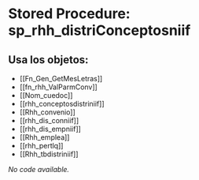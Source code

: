 # Stored Procedure: sp_rhh_distriConceptosniif

## Usa los objetos:
- [[Fn_Gen_GetMesLetras]]
- [[fn_rhh_ValParmConv]]
- [[Nom_cuedoc]]
- [[rhh_conceptosdistriniif]]
- [[Rhh_convenio]]
- [[rhh_dis_conniif]]
- [[rhh_dis_empniif]]
- [[Rhh_emplea]]
- [[rhh_pertlq]]
- [[Rhh_tbdistriniif]]

*No code available.*
